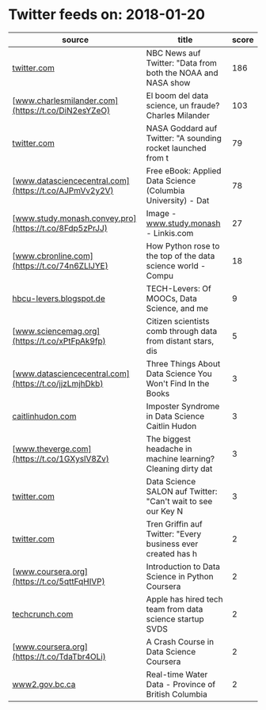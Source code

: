 # Twitter feeds on: 2018-01-20
|    source  |  title   |score|
|---------------|--------------------------|----|
|[twitter.com](https://t.co/MqMKuqUEF6)                |NBC News auf Twitter: "Data from both the NOAA and NASA show|  186|
|[www.charlesmilander.com](https://t.co/DiN2esYZeO)    |El  boom  del data science, un fraude?   Charles Milander  |  103|
|[twitter.com](https://t.co/tvinotInJO)                |NASA Goddard auf Twitter: "A sounding rocket launched from t|   79|
|[www.datasciencecentral.com](https://t.co/AJPmVv2y2V) |Free eBook: Applied Data Science (Columbia University) - Dat|   78|
|[www.study.monash.convey.pro](https://t.co/8Fdp5zPrJJ)|Image - www.study.monash - Linkis.com|   27|
|[www.cbronline.com](https://t.co/74n6ZLlJYE)          |How Python rose to the top of the data science world - Compu|   18|
|[hbcu-levers.blogspot.de](https://t.co/agd4NxHODz)    |TECH-Levers: Of MOOCs, Data Science, and me |    9|
|[www.sciencemag.org](https://t.co/xPtFpAk9fp)         |Citizen scientists comb through data from distant stars, dis|    5|
|[www.datasciencecentral.com](https://t.co/jjzLmjhDkb) |Three Things About Data Science You Won't Find In the Books |    3|
|[caitlinhudon.com](https://t.co/G6wOfsWYan)           |Imposter Syndrome in Data Science Caitlin Hudon  |    3|
|[www.theverge.com](https://t.co/1GXyslV8Zv)           |The biggest headache in machine learning? Cleaning dirty dat|    3|
|[twitter.com](https://t.co/m9fe2gPhR3)                |Data Science SALON auf Twitter: "Can't wait to see our Key N|    3|
|[twitter.com](https://t.co/sn0UgSTHN3)                |Tren Griffin auf Twitter: "Every business ever created has h|    2|
|[www.coursera.org](https://t.co/5qttFqHIVP)           |Introduction to Data Science in Python   Coursera |    2|
|[techcrunch.com](https://t.co/jqgw5oS1kn)             |Apple has hired tech team from data science startup SVDS    |    2|
|[www.coursera.org](https://t.co/TdaTbr4OLi)           |A Crash Course in Data Science   Coursera    |    2|
|[www2.gov.bc.ca](https://t.co/yvuVcTrwty)             |Real-time Water Data - Province of British Columbia         |    2|
